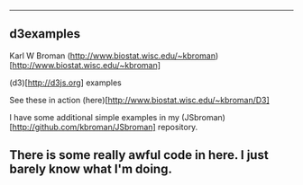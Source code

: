 ----------------------------------------------
d3examples
----------------------------------------------
Karl W Broman
(http://www.biostat.wisc.edu/~kbroman)[http://www.biostat.wisc.edu/~kbroman]

(d3)[http://d3js.org] examples

See these in action (here)[http://www.biostat.wisc.edu/~kbroman/D3]

I have some additional simple examples in my (JSbroman)[http://github.com/kbroman/JSbroman] repository.


There is some really awful code in here.
I just barely know what I'm doing.
----------------------------------------------
